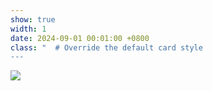 ```yaml
---
show: true
width: 1
date: 2024-09-01 00:01:00 +0800
class: "  # Override the default card style
---
```

<div>
<img src="{{ 'assets/images/badges/seu-acal.png' | relative_url }}" class="img-fluid rounded" >
</div>